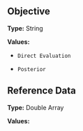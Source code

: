 
## Objective
**Type:** String

**Values:**

* `Direct Evaluation`

* `Posterior`


## Reference Data

**Type:** Double Array

**Values:** 
